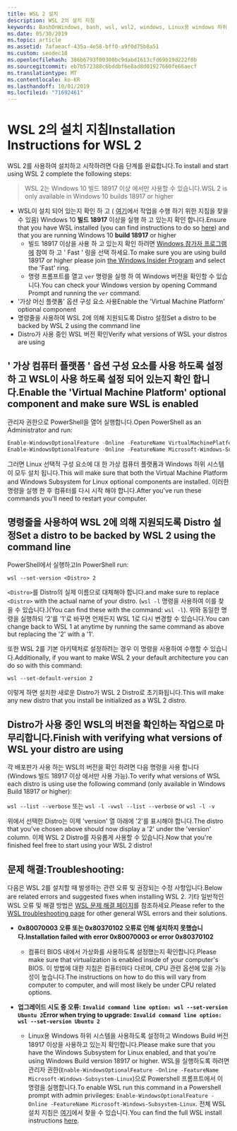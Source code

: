 ```yaml
---
title: WSL 2 설치
description: WSL 2의 설치 지침
keywords: BashOnWindows, bash, wsl, wsl2, windows, Linux용 windows 하위 시스템, windowssubsystem, ubuntu, debian, suse, windows 10, 설치
ms.date: 05/30/2019
ms.topic: article
ms.assetid: 7afaeacf-435a-4e58-bff0-a9f0d75b8a51
ms.custom: seodec18
ms.openlocfilehash: 386b6793f00300bc9dabd1613cfd69b19d222f0b
ms.sourcegitcommit: eb7b572388c6bddbf6e8ad8d01927660fe66aecf
ms.translationtype: MT
ms.contentlocale: ko-KR
ms.lasthandoff: 10/01/2019
ms.locfileid: "71692461"
---
```

# <a name="installation-instructions-for-wsl-2"></a><span data-ttu-id="db9c2-104">WSL 2의 설치 지침</span><span class="sxs-lookup"><span data-stu-id="db9c2-104">Installation Instructions for WSL 2</span></span>

<span data-ttu-id="db9c2-105">WSL 2를 사용하여 설치하고 시작하려면 다음 단계를 완료합니다.</span><span class="sxs-lookup"><span data-stu-id="db9c2-105">To install and start using WSL 2 complete the following steps:</span></span>

> <span data-ttu-id="db9c2-106">WSL 2는 Windows 10 빌드 18917 이상 에서만 사용할 수 있습니다.</span><span class="sxs-lookup"><span data-stu-id="db9c2-106">WSL 2 is only available in Windows 10 builds 18917 or higher</span></span>

- <span data-ttu-id="db9c2-107">WSL이 설치 되어 있는지 확인 하 고 ( [여기](./install-win10.md)에서 작업을 수행 하기 위한 지침을 찾을 수 있음) Windows 10 **빌드 18917** 이상을 실행 하 고 있는지 확인 합니다.</span><span class="sxs-lookup"><span data-stu-id="db9c2-107">Ensure that you have WSL installed (you can find instructions to do so [here](./install-win10.md)) and that you are running Windows 10 **build 18917** or higher</span></span>
   - <span data-ttu-id="db9c2-108">빌드 18917 이상을 사용 하 고 있는지 확인 하려면 [Windows 참가자 프로그램에](https://insider.windows.com/en-us/) 참여 하 고 ' Fast ' 링을 선택 하세요.</span><span class="sxs-lookup"><span data-stu-id="db9c2-108">To make sure you are using build 18917 or higher please join [the Windows Insider Program](https://insider.windows.com/en-us/) and select the 'Fast' ring.</span></span> 
   - <span data-ttu-id="db9c2-109">명령 프롬프트를 열고 `ver` 명령을 실행 하 여 Windows 버전을 확인할 수 있습니다.</span><span class="sxs-lookup"><span data-stu-id="db9c2-109">You can check your Windows version by opening Command Prompt and running the `ver` command.</span></span>
- <span data-ttu-id="db9c2-110">'가상 머신 플랫폼' 옵션 구성 요소 사용</span><span class="sxs-lookup"><span data-stu-id="db9c2-110">Enable the 'Virtual Machine Platform' optional component</span></span>
- <span data-ttu-id="db9c2-111">명령줄을 사용하여 WSL 2에 의해 지원되도록 Distro 설정</span><span class="sxs-lookup"><span data-stu-id="db9c2-111">Set a distro to be backed by WSL 2 using the command line</span></span>
- <span data-ttu-id="db9c2-112">Distro가 사용 중인 WSL 버전 확인</span><span class="sxs-lookup"><span data-stu-id="db9c2-112">Verify what versions of WSL your distros are using</span></span>

## <a name="enable-the-virtual-machine-platform-optional-component-and-make-sure-wsl-is-enabled"></a><span data-ttu-id="db9c2-113">' 가상 컴퓨터 플랫폼 ' 옵션 구성 요소를 사용 하도록 설정 하 고 WSL이 사용 하도록 설정 되어 있는지 확인 합니다.</span><span class="sxs-lookup"><span data-stu-id="db9c2-113">Enable the 'Virtual Machine Platform' optional component and make sure WSL is enabled</span></span>

<span data-ttu-id="db9c2-114">관리자 권한으로 PowerShell을 열어 실행합니다.</span><span class="sxs-lookup"><span data-stu-id="db9c2-114">Open PowerShell as an Administrator and run:</span></span>

```powershell
Enable-WindowsOptionalFeature -Online -FeatureName VirtualMachinePlatform
Enable-WindowsOptionalFeature -Online -FeatureName Microsoft-Windows-Subsystem-Linux
```

<span data-ttu-id="db9c2-115">그러면 Linux 선택적 구성 요소에 대 한 가상 컴퓨터 플랫폼과 Windows 하위 시스템이 모두 설치 됩니다.</span><span class="sxs-lookup"><span data-stu-id="db9c2-115">This will make sure that both the Virtual Machine Platform and Windows Subsystem for Linux optional components are installed.</span></span> <span data-ttu-id="db9c2-116">이러한 명령을 실행 한 후 컴퓨터를 다시 시작 해야 합니다.</span><span class="sxs-lookup"><span data-stu-id="db9c2-116">After you've run these commands you'll need to restart your computer.</span></span> 

## <a name="set-a-distro-to-be-backed-by-wsl-2-using-the-command-line"></a><span data-ttu-id="db9c2-117">명령줄을 사용하여 WSL 2에 의해 지원되도록 Distro 설정</span><span class="sxs-lookup"><span data-stu-id="db9c2-117">Set a distro to be backed by WSL 2 using the command line</span></span>

<span data-ttu-id="db9c2-118">PowerShell에서 실행하고</span><span class="sxs-lookup"><span data-stu-id="db9c2-118">In PowerShell run:</span></span>

`wsl --set-version <Distro> 2`

<span data-ttu-id="db9c2-119">`<Distro>`를 Distro의 실제 이름으로 대체해야 합니다.</span><span class="sxs-lookup"><span data-stu-id="db9c2-119">and make sure to replace `<Distro>` with the actual name of your distro.</span></span> <span data-ttu-id="db9c2-120">(`wsl -l` 명령을 사용하여 이를 찾을 수 있습니다.)</span><span class="sxs-lookup"><span data-stu-id="db9c2-120">(You can find these with the command: `wsl -l`).</span></span> <span data-ttu-id="db9c2-121">위와 동일한 명령을 실행하되 '2'를 '1'로 바꾸면 언제든지 WSL 1로 다시 변경할 수 있습니다.</span><span class="sxs-lookup"><span data-stu-id="db9c2-121">You can change back to WSL 1 at anytime by running the same command as above but replacing the '2' with a '1'.</span></span>

<span data-ttu-id="db9c2-122">또한 WSL 2를 기본 아키텍처로 설정하려는 경우 이 명령을 사용하여 수행할 수 있습니다.</span><span class="sxs-lookup"><span data-stu-id="db9c2-122">Additionally, if you want to make WSL 2 your default architecture you can do so with this command:</span></span>

`wsl --set-default-version 2`

<span data-ttu-id="db9c2-123">이렇게 하면 설치한 새로운 Distro가 WSL 2 Distro로 초기화됩니다.</span><span class="sxs-lookup"><span data-stu-id="db9c2-123">This will make any new distro that you install be initialized as a WSL 2 distro.</span></span>

## <a name="finish-with-verifying-what-versions-of-wsl-your-distro-are-using"></a><span data-ttu-id="db9c2-124">Distro가 사용 중인 WSL의 버전을 확인하는 작업으로 마무리합니다.</span><span class="sxs-lookup"><span data-stu-id="db9c2-124">Finish with verifying what versions of WSL your distro are using</span></span>

<span data-ttu-id="db9c2-125">각 배포판가 사용 하는 WSL의 버전을 확인 하려면 다음 명령을 사용 합니다 (Windows 빌드 18917 이상 에서만 사용 가능).</span><span class="sxs-lookup"><span data-stu-id="db9c2-125">To verify what versions of WSL each distro is using use the following command (only available in Windows Build 18917 or higher):</span></span>

<span data-ttu-id="db9c2-126">`wsl --list --verbose` 또는 `wsl -l -v`</span><span class="sxs-lookup"><span data-stu-id="db9c2-126">`wsl --list --verbose` or `wsl -l -v`</span></span>

<span data-ttu-id="db9c2-127">위에서 선택한 Distro는 이제 'version' 열 아래에 '2'를 표시해야 합니다.</span><span class="sxs-lookup"><span data-stu-id="db9c2-127">The distro that you've chosen above should now display a '2' under the 'version' column.</span></span> <span data-ttu-id="db9c2-128">이제 WSL 2 Distro를 자유롭게 사용할 수 있습니다.</span><span class="sxs-lookup"><span data-stu-id="db9c2-128">Now that you're finished feel free to start using your WSL 2 distro!</span></span> 

## <a name="troubleshooting"></a><span data-ttu-id="db9c2-129">문제 해결:</span><span class="sxs-lookup"><span data-stu-id="db9c2-129">Troubleshooting:</span></span> 

<span data-ttu-id="db9c2-130">다음은 WSL 2를 설치할 때 발생하는 관련 오류 및 권장되는 수정 사항입니다.</span><span class="sxs-lookup"><span data-stu-id="db9c2-130">Below are related errors and suggested fixes when installing WSL 2.</span></span> <span data-ttu-id="db9c2-131">기타 일반적인 WSL 오류 및 해결 방법은 [WSL 문제 해결 페이지](troubleshooting.md)를 참조하세요.</span><span class="sxs-lookup"><span data-stu-id="db9c2-131">Please refer to the [WSL troubleshooting page](troubleshooting.md) for other general WSL errors and their solutions.</span></span>

* <span data-ttu-id="db9c2-132">**0x80070003 오류 또는 0x80370102 오류로 인해 설치하지 못했습니다.**</span><span class="sxs-lookup"><span data-stu-id="db9c2-132">**Installation failed with error 0x80070003 or error 0x80370102**</span></span>
    * <span data-ttu-id="db9c2-133">컴퓨터 BIOS 내에서 가상화를 사용하도록 설정했는지 확인합니다.</span><span class="sxs-lookup"><span data-stu-id="db9c2-133">Please make sure that virtualization is enabled inside of your computer's BIOS.</span></span> <span data-ttu-id="db9c2-134">이 방법에 대한 지침은 컴퓨터마다 다르며, CPU 관련 옵션에 있을 가능성이 높습니다.</span><span class="sxs-lookup"><span data-stu-id="db9c2-134">The instructions on how to do this will vary from computer to computer, and will most likely be under CPU related options.</span></span>
   
* <span data-ttu-id="db9c2-135">**업그레이드 시도 중 오류: `Invalid command line option: wsl --set-version Ubuntu 2`**</span><span class="sxs-lookup"><span data-stu-id="db9c2-135">**Error when trying to upgrade: `Invalid command line option: wsl --set-version Ubuntu 2`**</span></span>
    * <span data-ttu-id="db9c2-136">Linux용 Windows 하위 시스템을 사용하도록 설정하고 Windows Build 버전 18917 이상을 사용하고 있는지 확인합니다.</span><span class="sxs-lookup"><span data-stu-id="db9c2-136">Please make sure that you have the Windows Subsystem for Linux enabled, and that you're using Windows Build version 18917 or higher.</span></span> <span data-ttu-id="db9c2-137">WSL을 실행하도록 하려면 관리자 권한(`Enable-WindowsOptionalFeature -Online -FeatureName Microsoft-Windows-Subsystem-Linux`)으로 Powershell 프롬프트에서 이 명령을 실행합니다.</span><span class="sxs-lookup"><span data-stu-id="db9c2-137">To enable WSL run this command in a Powershell prompt with admin privileges: `Enable-WindowsOptionalFeature -Online -FeatureName Microsoft-Windows-Subsystem-Linux`.</span></span> <span data-ttu-id="db9c2-138">전체 WSL 설치 지침은 [여기](./install-win10.md)에서 찾을 수 있습니다.</span><span class="sxs-lookup"><span data-stu-id="db9c2-138">You can find the full WSL install instructions [here](./install-win10.md).</span></span>